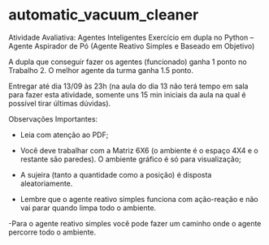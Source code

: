 # automatic_vacuum_cleaner
Atividade Avaliativa: Agentes Inteligentes
Exercício em dupla no Python – Agente Aspirador de Pó (Agente Reativo Simples e Baseado em Objetivo)

A dupla que conseguir fazer os agentes (funcionado) ganha 1 ponto no Trabalho 2. O melhor agente da turma ganha 1.5 ponto.

Entregar até dia 13/09 às 23h (na aula do dia 13 não terá tempo em sala para fazer esta atividade, somente uns 15 min iniciais da aula na qual é possível tirar últimas dúvidas).

Observações Importantes:

- Leia com atenção ao PDF;

- Você deve trabalhar com a Matriz 6X6 (o ambiente é o espaço 4X4 e o restante são paredes). O ambiente gráfico é só para visualização;

- A sujeira (tanto a quantidade como a posição) é disposta aleatoriamente. 

- Lembre que o agente reativo simples funciona com ação-reação e não vai parar quando limpa todo o ambiente.

-Para o agente reativo simples você pode fazer um caminho onde o agente percorre todo o ambiente.
